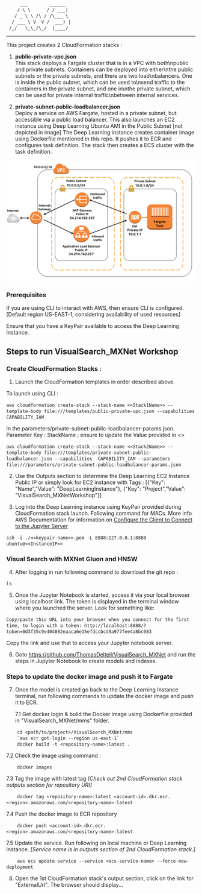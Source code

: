          ___        ______    
        / \ \      / / ___|   
       / _ \ \ /\ / /\___ \  
      / ___ \ V  V /  ___) | 
     /_/   \_\_/\_/  |____/   
 ----------------------------------------------------------------- 

This project creates 2 CloudFormation stacks :
1. **public-private-vpc.json**   
This stack deploys a Fargate cluster that is in a VPC with both\npublic and private subnets. Containers can be deployed into either\nthe public subnets or the private subnets, and there are two load\nbalancers. One is inside the public subnet, which can be used to\nsend traffic to the containers in the private subnet, and one in\nthe private subnet, which can be used for private internal traffic\nbetween internal services.


2. **private-subnet-public-loadbalancer.json**   
Deploy a service on AWS Fargate, hosted in a private subnet, but accessible via a public load balancer. 
This also launches an EC2 instance using Deep Learning Ubuntu AMI in the Public Subnet [not depicted in image]
The Deep Learning instance creates container image using Dockerfile mentioned in this repo. It pushes it to ECR and configures task definition.
The stack then creates a ECS cluster with the task definition.

![private subnet public load balancer](images/private-task-public-loadbalancer.png)

### Prerequisites

If you are using CLI to interact with AWS, then ensure CLI is configured. [Default region US-EAST-1, considering availability of used resources]

Ensure that you have a KeyPair available to access the Deep Learning Instance.

## Steps to run VisualSearch_MXNet Workshop

 
 
### Create CloudFormation Stacks :  
1. Launch the CloudFormation templates in order described above.
 
To launch using CLI :  
```
aws cloudformation create-stack --stack-name <<Stack1Name>> --template-body file:///templates/public-private-vpc.json --capabilities  CAPABILITY_IAM 
```

In the parameters/private-subnet-public-loadbalancer-params.json. Parameter Key : StackName ; ensure to update the Value provided in <<Stack1Name>>

```
aws cloudformation create-stack --stack-name <<Stack2Name>> --template-body file:///templates/private-subnet-public-loadbalancer.json --capabilities  CAPABILITY_IAM --parameters file:///parameters/private-subnet-public-loadbalancer-params.json 
```



2. Use the Outputs section to determine the Deep Learning EC2 Instance Public IP or simply look for EC2 instance with Tags : 
[{"Key": "Name","Value": "DeepLearningInstance"}, {"Key": "Project","Value": "VisualSearch_MXNetWorkshop"}]



3. Log into the Deep Learning instance using KeyPair provided during CloudFormation stack launch. 
Following command for MACs. 
More info AWS Documentation for information on [Configure the Client to Connect to the Jupyter Server](https://docs.aws.amazon.com/dlami/latest/devguide/setup-jupyter-configure-client.html) 


```
ssh -i ./<<keypair-name>>.pem -L 8888:127.0.0.1:8888 ubuntu@<<InstanceIP>>
```



### Visual Search with MXNet Gluon and HNSW

4. After logging in run following command to download the git repo :
 
```
ls
```



5. Once the Jupyter Notebook is started, access it via your local browser using localhost link. The token is displayed in the terminal window where you launched the server. Look for something like:
```
Copy/paste this URL into your browser when you connect for the first time, to login with a token: http://localhost:8888/?token=0d3f35c9e404882eaaca6e15efdccbcd9a977fee4a8bc083
```

Copy the link and use that to access your Jupyter notebook server.
  


6. Goto https://github.com/ThomasDelteil/VisualSearch_MXNet and run the steps in Jupyter Notebook to create models and indexes.



### Steps to update the docker image and push it to Fargate

7. Once the model is created go back to the Deep Learning Instance terminal, run following commands to update the docker image and push it to ECR.
    

   7.1 Get docker login & build the Docker image using Dockerfile provided in "VisualSearch_MXNet/mms" folder.

```
    cd <path/to/project>/VisualSearch_MXNet/mms
    `aws ecr get-login --region us-east-1`
    docker build -t <repository-name>:latest .
```


  7.2 Check the image using command :

```
    docker images
```


   7.3 Tag the image with latest tag *[Check out 2nd CloudFormation stack outputs section for repository URI]*
```
    docker tag <repository-name>:latest <account-id>.dkr.ecr.<region>.amazonaws.com/<repository-name>:latest
```


   7.4 Push the docker image to ECR repository

```
    docker push <account-id>.dkr.ecr.<region>.amazonaws.com/<repository-name>:latest
```


   7.5 Update the service. Run following on local machine or Deep Learning Instance. *[Service name is in outputs section of 2nd CloudFormation stack.]*
```
    aws ecs update-service --service <ecs-service-name> --force-new-deployment
```



8. Open the 1st CloudFormation stack's output section, click on the link for "ExternalUrl". The browser should display...
